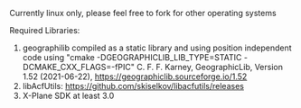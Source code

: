 Currently linux only, please feel free to fork for other operating systems

Required Libraries:
1) geographilib compiled as a static library and using position independent code using "cmake -DGEOGRAPHICLIB_LIB_TYPE=STATIC -DCMAKE_CXX_FLAGS=-fPIC" 
  C. F. F. Karney, GeographicLib, Version 1.52 (2021-06-22), https://geographiclib.sourceforge.io/1.52
2) libAcfUtils: https://github.com/skiselkov/libacfutils/releases
3) X-Plane SDK at least 3.0
